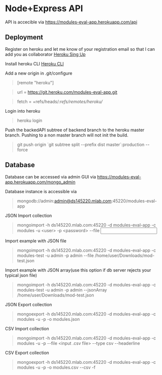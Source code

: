 # Node+Express API
API is accecible via https://modules-eval-app.herokuapp.com/api

## Deployment
Register on heroku and let me know of your registration email so that I can add you as collaborator
[Heroku Sing Up](https://signup.heroku.com/)

Install heroku CLI
[Heroku CLI](https://devcenter.heroku.com/articles/heroku-cli)

Add a new origin in .git/configure
>[remote "heroku"]

>   url = https://git.heroku.com/modules-eval-app.git

>   fetch = +refs/heads/*:refs/remotes/heroku/*

Login into heroku
> heroku login

Push the backedAPI subtree of backend branch to the heroku master branch. Pushing to a non master branch will not init the build.
> git push origin \`git subtree split --prefix dist master\`:production --force

## Database
Database can be accessed via admin GUI via https://modules-eval-app.herokuapp.com/mongo_admin

Database instance is accessible via
> mongodb://admin:admin@ds145220.mlab.com:45220/modules-eval-app

JSON Import collection
> mongoimport -h ds145220.mlab.com:45220 -d modules-eval-app -c modules -u \<user\> -p \<password\> --file <input file>

Import example with JSON file
>mongoimport -h ds145220.mlab.com:45220 -d modules-eval-app -c modules-test -u admin -p admin --file /home/user/Downloads/mod-test.json

Import example with JSON array(use this option if db server rejects your typical json file)
>mongoimport -h ds145220.mlab.com:45220 -d modules-eval-app -c modules-test -u admin -p admin --jsonArray /home/user/Downloads/mod-test.json

JSON Export collection
> mongoexport -h ds145220.mlab.com:45220 -d modules-eval-app -c modules -u <user> -p <password> -o modules.json

CSV Import collection
> mongoimport -h ds145220.mlab.com:45220 -d modules-eval-app -c modules -u <user> -p <password> --file <input .csv file> --type csv --headerline

CSV Export collection
> mongoexport -h ds145220.mlab.com:45220 -d modules-eval-app -c modules -u <user> -p <password> -o modules.csv --csv -f <comma-separated list of field names>








